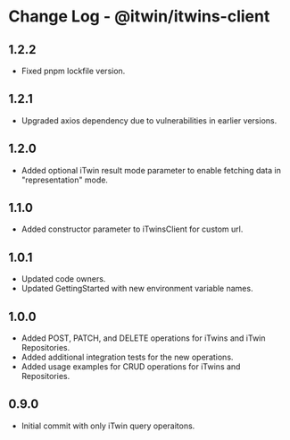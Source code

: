 # Change Log - @itwin/itwins-client

## 1.2.2

- Fixed pnpm lockfile version.

## 1.2.1

- Upgraded axios dependency due to vulnerabilities in earlier versions.

## 1.2.0

- Added optional iTwin result mode parameter to enable fetching data in "representation" mode.

## 1.1.0

- Added constructor parameter to iTwinsClient for custom url.

## 1.0.1

- Updated code owners.
- Updated GettingStarted with new environment variable names.

## 1.0.0

- Added POST, PATCH, and DELETE operations for iTwins and iTwin Repositories.
- Added additional integration tests for the new operations.
- Added usage examples for CRUD operations for iTwins and Repositories.

## 0.9.0

- Initial commit with only iTwin query operaitons.
